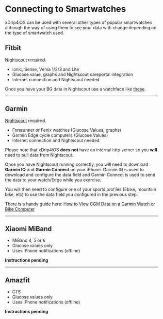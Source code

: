 # Connecting to Smartwatches

xDrip4iOS can be used with several other types of popular smartwatches although the way of using them to see your data with change depending on the type of smartwatch used.

## Fitbit

[Nightscout](https://nightscout.github.io/nightscout/new_user/) required.

- Ionic, Sense, Versa 1/2/3 and Lite
- Glucose value, graphs and Nightscout careportal integration
- Internet connection and Nightscout needed

Once you have your BG data in Nightscout use a watchface like [these](https://nightscout.github.io/nightscout/wearable/#fitbit).

___
## Garmin

[Nightscout](https://nightscout.github.io/nightscout/new_user/) required.

- Forerunner or Fenix watches (Glucose Values, graphs)
- Garmin Edge cycle computers (Glucose Values)
- Internet connection and Nightscout needed

Please note that xDrip4iOS **does not** have an internal http server so you **will** need to pull data from Nightscout.

Once you have Nightscout running correctly, you will need to download **Garmin IQ** and **Garmin Connect** on your iPhone. Garmin IQ is used to download and configure the data field and Garmin Connect is used to send the data to your watch/Edge while you exercise.

You will then need to configure one of your sports profiles (Ebike, mountain bike, etc) to use the data field you configured in the previous step. 

There is a handy guide here: [How to View CGM Data on a Garmin Watch or Bike Computer](https://medium.com/trit1dtech/how-to-view-cgm-data-on-a-garmin-watch-or-bike-computer-6846b06801e2)


___
## Xiaomi MiBand

- MiBand 4, 5 or 6
- Glucose values only
- Uses iPhone notifications (offline)

**Instructions pending**

___
## Amazfit

- GTS
- Glucose values only
- Uses iPhone notifications (offline)

**Instructions pending**

</br>